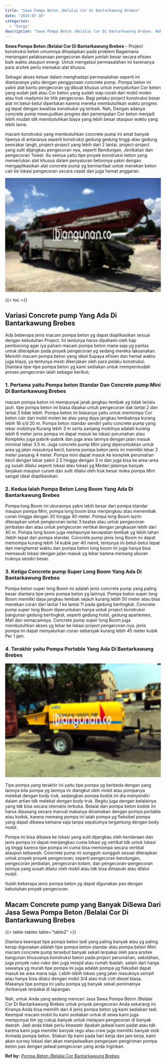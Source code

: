 ```yaml
---
title: "Sewa Pompa Beton /Belalai Cor Di Bantarkawung Brebes"
date: "2024-07-30"
categories: 
  - "harga"
description: "Sewa Pompa Beton /Belalai Cor Di Bantarkawung Brebes. Nah, untuk Anda yang sedang mencari Jasa Sewa Pompa Beton /Belalai Cor Di Bantarkawung Brebes untuk pro..."
---
```


**Sewa Pompa Beton /Belalai Cor Di Bantarkawung Brebes** – Project konstruksi beton umumnya dihadapkan pada problem Bagaimana menangani pelaksanaan pengecoran dalam jumlah besar secara efisien baik waktu ataupun energi. Untuk mengatasi permasalahan ini karenanya para arsitek perlu memakai alat khusus.

Sebagai akses keluar dalam menghadapi permasalahan seperti ini diantaranya yaitu dengan penggunaan concrete pump. Pompa beton ini yakni alat bantu pengecoran yg dibuat khusus untuk menyalurkan Cor beton yang sudah jadi atau Cor beton yang sudah siap curah dari mobil molen atau truk readymix ke titik pengecoran. Bagi pelaku project konstruksi besar alat ini betul-betul diperlukan karena mereka membutuhkan waktu progres yg tepat dengan kwalitas konstruksi yg terbaik. Nah, Dengan adanya concrete pump mewujudkan progres dan penempatan Cor beton menjadi lebih mudah tdk membutuhkan biaya yang lebih besar ataupun waktu yang lebih lama.

macam konstruksi yang membutuhkan concrete pump ini amat banyak tipenya di antaranya seperti konstruksi gedung gedung tinggi atau gedung pencakar langit, project-project yang lebih dari 2 lantai, project-project yang sulit dijangkau pengecoran nya, seperti Bendungan, Jembatan dan pengecoran Tower. Itu semua yaitu tipe proyek konstruksi beton yang memerlukan alat khusus dalam penyaluran betonnya yakni dengan mengaplikasikan alat concrete pump yg bermanfaat untuk menekan beton cair ke lokasi pengecoran secara cepat dan juga hemat anggaran.

![Sewa Pompa Beton /Belalai Cor Di Bantarkawung Brebes](/images/sewa-concrete-pump-33.png)

{{< toc >}}

## Variasi Concrete pump Yang Ada Di Bantarkawung Brebes

Ada beberapa jenis macam pompa beton yg dapat diaplikasikan sesuai dengan kebutuhan Project. Ini tentunya harus dipahami oleh tiap pemborong agar iya paham macam pompa beton mana saja yg pantas untuk diterapkan pada proyek pengecoran yg sedang mereka laksanakan. Memilih macam pompa beton yang ideal Supaya efisien dan hemat waktu juga biaya, ya tentunya mesti dikerjakan oleh para pelaku konstruksi. Diantara tipe-tipe pompa beton yg kami sediakan untuk mempermudah proses pengecoran ialah sebagai berikut;

### 1\. Pertama yaitu Pompa beton Standar Dan Concrete pump Mini Di Bantarkawung Brebes

macam pompa beton ini mempunyai jarak jangkau tembak yg tidak terlalu jauh. tipe pompa beton ini biasa dipakai untuk pengecoran dak lantai 2 dan lantai 3 tidak lebih. Pompa beton ini biasanya yaitu untuk memompa Cor beton cair dari mobil molen ke atas yang daya jangkau tembaknya kurang lebih 18 s/d 20 m. Pompa beton standar sendiri yaitu concrete pump yang lebar mobilnya Kurang lebih 3 m serta panjang mobilnya adalah kurang lebih 6 meter jenis pompa ini dapat masuk ke lokasi perumahan atau Kompleks juga pabrik-pabrik dan juga area lainnya dengan jalan masuk minimal lebar 3.5 m. Juga concrete pump Mini yang diperuntukkan untuk area yg jalan masuknya kecil, karena pompa beton jenis ini memiliki lebar 2 meter panjang 4 meter. Pompa mini dapat masuk ke komplek perumahan kecil dengan lebar yakni 2.5 hingga dengan 3 m dan juga bisa ke area-area yg susah dilalui seperti lokasi atau lokasi yg Medan jalannya banyak tanjakan maupun curam dan sulit dilalui oleh truk besar maka pompa Mini sangat ideal diaplikasikan.

### 2\. Kedua Ialah Pompa Beton Long Boom Yang Ada Di Bantarkawung Brebes

Pompa long Boom ini ukurannya yakni lebih besar dari pompa standar maupun pompa Mini, pompa long boom bisa menjangkau atau menembak coran hingga dengan 30 hingga 40 meter. Pompa long Boom lazim diterapkan untuk pengecoran lantai 3 keatas atau untuk pengecoran jembatan dan atau untuk pengecoran vertikal dengan jangkauan lebih dari 40 m. Pompa long boom juga mempunyai kecepatan tembak yg lebih tahan /lebih tepat dari pompa standar. Concrete pump jenis long Boom ini dapat memompa kurang lebih 14 kubik per 40 menit, tentunya ini betul-betul tepat dan menghemat waktu dan pompa beton long boom ini juga hanya bisa memasuki lokasi dengan jalan masuk yg lebar karena memang ukuran truknya sendiri besar.

### 3\. Ketiga Concrete pump Super Long Boom Yang Ada Di Bantarkawung Brebes

Pompa beton super long Boom ini adalah jenis concrete pump yang paling besar diantara tipe-jenis pompa beton yg lainnya. Pompa beton super long Boom memiliki daya jangkau tembak sejauh kurang lebih 50 meter atau bisa menekan coran dari lantai 1 ke lantai 11 pada gedung bertingkat. Concrete pump super long Boom diperuntukan hanya untuk project konstruksi bangunan gedung bertingkat, seperti gedung hotel, gedung apartemen, Mall dan semacamnya. Concrete pump super long Boom juga membutuhkan akses yg lebar ke lokasi project pengecoran nya. jenis pompa ini dapat menyalurkan coran sebanyak kurang lebih 45 meter kubik Per 1 jam.

### 4\. Terakhir yaitu Pompa Portable Yang Ada Di Bantarkawung Brebes

![Sewa Pompa Beton /Belalai Cor Di Bantarkawung Brebes](/images/sewa-concrete-pump-02.png)

Tipe pompa yang terakhir ini yaitu tipe pompa yg berbeda dengan yang lainnya bila pompa yg lainnya ini diangkut oleh mobil atau pompanya melekat dengan body truk, sedangkan pompa kodok ini dia menyendiri dalam artian tdk melekat dengan body truk. Begitu juga dengan belalainya yang tdk bisa secara otomatis terbuka. Belalai dari pompa beton kodok ini harus dipasang secara manual makanya dinamakan dengan pompa portable atau kodok, karena memang pompa ini ialah pompa yg fleksibel pompa yang dapat dibawa kemana saja tanpa sepatutnya tergantung dengan body mobil.

Pompa ini bisa dibawa ke lokasi yang sulit dijangkau oleh kendaraan dan jenis pompa ini dapat menjangkau cuma lokasi yg vertikal tdk untuk lokasi yg tinggi karena tipe pompa ini cuma bisa memompa secara vertikal ataupun kebawah. Concrete pump ini sungguh-sungguh sesuai diterapkan untuk proyek proyek pengecoran; seperti pengecoran bendungan, pengecoran jembatan, pengecoran kolam, dan pengecoran-pengecoran lainnya yang susah dilalui oleh mobil atau tdk bisa dimasuki atau dilalui mobil.

Itulah beberapa jenis pompa beton yg dapat digunakan pas dengan kebutuhan proyek pengecoran.

## Macam Concrete pump yang Banyak DiSewa Dari Jasa Sewa Pompa Beton /Belalai Cor Di Bantarkawung Brebes

{{< table-tables table="table2" >}}

Diantara keempat tipe pompa beton tadi yang paling banyak atau yg paling kerap digunakan adalah tipe pompa beton standar atau pompa beton Mini. macam concrete pump tersebut banyak sekali terpakai oleh para arsitek bangunan khususnya konstruksi beton pada project perumahan, sekolahan, juga proyek ruko-ruko dan juga mesjid atau rumah ibadah. selain dari harga sewanya yg murah tipe pompa ini juga adalah pompa yg fleksibel dapat masuk ke area mana saja. Lebih-lebih lokasi yang jalan masuknya sempit atau hanya bisa dilalui dengan mobil 3/4 atau truk colt diesel biasa. Makanya tipe pompa ini yaitu pompa yg banyak sekali peminatnya /terbanyak terpakai di lapangan.

Nah, untuk Anda yang sedang mencari Jasa Sewa Pompa Beton /Belalai Cor Di Bantarkawung Brebes untuk proyek pengecoran Anda sekarang ini. Kiranya Anda bisa memilih dari 4 jenis pompa beton yg kami sediakan tadi. Keempat macam mobil itu kami sediakan untuk di sewa kami juga mempunyai tim yg cukup banyak untuk melayani pengecoran di banyak daerah. Jadi anda tidak perlu khawatir Apakah jadwal kami padat atau tdk karena kami juga memiliki banyak regu atau crew juga memiliki banyak stok Armada pompa beton. Silakan tlp kami pada hari kerja dan jam kerja, kami akan survey lokasi dan akan menjadwalkan pengerjaan pengiriman pompa beton pas dengan jadwal pengecoran yang anda inginkan.

**Ref by:** [Pompa Beton /Belalai Cor Bantarkawung Brebes](https://id.wikipedia.org/wiki/Pompa)
